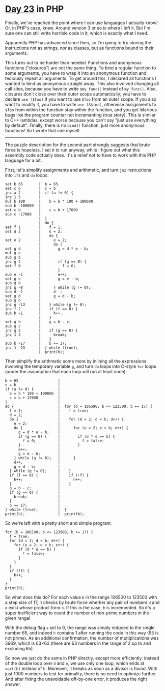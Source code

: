 # [Day 23](http://adventofcode.com/2017/day/23) in PHP

Finally, we've reached the point where I can use languages I actually know! Or,
in PHP's case, knew. Around version 3 or so is where I left it. But I'm sure
one can still write horrible code in it, which is exactly what I need.

Apparently PHP has advanced since then, so I'm going to try storing the
instructions not as strings, nor as classes, but as functions bound to their
arguments.

This turns out to be harder than needed. Functions and anonymous functions
("closures") are not the same thing. To bind a regular function to some
arguments, you have to wrap it into an anonymous function and tediously repeat
all arguments. To get around this, I declared all functions I wanted to bind as
anonymous straight away. This also involved changing all call sites, because
you have to write `$my_func()` instead of `my_func()`. Also, closures don't
close over their outer scope automatically; you have to declare `use ($foo)` if
you want to use `$foo` from an outer scope. If you also want to modify it, you
have to write `use (&$foo)`, otherwise assignments to `$foo` from within the
function stay within the function, and you get hilarious bugs like the program
counter not incrementing (true story). This is similar to C++ lambdas, except
worse because you can't say "just use everything by default". Finally, there is
no `bind()` function, just more anonymous functions! So I wrote that one
myself.

---

The puzzle description for the second part strongly suggests that brute force
is hopeless. I set it to run anyway, while I figure out what this assembly code
actually does. It's a relief not to have to work with this PHP language for a
bit.

First, let's simplify assignments and arithmetic, and turn `jnz` instructions
into `if`s and `do` loops:

    set b 65       |  b = 65
    set c b        |  c = b
    jnz a 2        |  if (a != 0) {
    jnz 1 5        |
    mul b 100      |    b = b * 100 + 100000
    sub b -100000  |
    set c b        |    c = b + 17000
    sub c -17000   |
                   |  }
                   |  do {
    set f 1        |    f = 1;
    set d 2        |    d = 2;
                   |    do {
    set e 2        |      e = 2;
                   |      do {
    set g d        |        g = d * e - b;
    mul g e        |
    sub g b        |
    jnz g 2        |        if (g == 0) {
    set f 0        |          f = 0;
                   |        }
    sub e -1       |        e++;
    set g e        |        g = e - b;
    sub g b        |
    jnz g -8       |      } while (g != 0);
    sub d -1       |      d--;
    set g d        |      g = d - b;
    sub g b        |
    jnz g -13      |    } while (g != 0);
    jnz f 2        |    if (f == 0) {
    sub h -1       |      h++;
                   |    }
    set g b        |    g = b - c;
    sub g c        |
    jnz g 2        |    if (g == 0) {
    jnz 1 3        |      break;
                   |    }
    sub b -17      |    b += 17;
    jnz 1 -23      |  } while (true);
                   |  print(h);

Then simplify the arithmetic some more by inlining all the expressions
involving the temporary variable `g`, and turn `do` loops into C-style `for`
loops (under the assumption that each loop will run at least once):

    b = 65                  |
    c = b                   |
    if (a != 0) {           |
      b = b * 100 + 100000  |
      c = b + 17000         |
    }                       |
    do {                    |  for (b = 106500; b <= 123500; b += 17) {
      f = 1;                |    f = true;
      d = 2;                |
      do {                  |    for (d = 2; d < b; d++) {
        e = 2;              |
        do {                |      for (e = 2; e < b; e++) {
          g = d * e - b;    |
          if (g == 0) {     |        if (d * e == b) {
            f = 0;          |          f = false;
          }                 |        }
          e++;              |
          g = e - b;        |
        } while (g != 0);   |      }
        d++;                |
        g = d - b;          |
      } while (g != 0);     |    }
      if (f == 0) {         |    if (!f) {
        h++;                |      h++;
      }                     |    }
      g = b - c;            |
      if (g == 0) {         |
        break;              |
      }                     |
      b += 17;              |
    } while (true);         |  }
    print(h);               |  print(h);

So we're left with a pretty short and simple program:

    for (b = 106500; b <= 123500; b += 17) {
      f = true;
      for (d = 2; d < b; d++) {
        for (e = 2; e < b; e++) {
          if (d * e == b) {
            f = false;
          }
        }
      }
      if (!f) {
        h++;
      }
    }
    print(h);

So what does this do? For each value `b` in the range 106500 to 123500 with a
step size of 17, it checks by brute force whether any pair of numbers `d` and
`e` exist whose product form `b`. If this is the case, `h` is incremented. So
it's a super inefficient way to count the number of non-prime numbers in the
given range!

With the debug flag `a` set to 0, the range was simply reduced to the single
number 65, and indeed `h` contains 1 after running the code in this way (65 is
not prime). As an additional confirmation, the number of multiplications was
3969, which is 63×63 (there are 63 numbers in the range of 2 up to and
excluding 65).

So now we just do the same in PHP directly, except more efficiently: instead of
the double loop over `d` and `e`, we use only one loop, which ends at `sqrt(b)`
instead of `b`. Moreover, it breaks as soon as a divisor is found. With just
1000 numbers to test for primality, there is no need to optimize further. And
after fixing the unavoidable off-by-one error, it produces the right answer.
